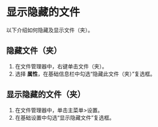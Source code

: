 # 显示隐藏的文件

以下介绍如何隐藏及显示文件（夹）。

## 隐藏文件（夹）

1. 在文件管理器中，右键单击文件（夹）。
2. 选择 **属性**，在基础信息栏中勾选“隐藏此文件（夹）”复选框。



## 显示隐藏的文件（夹）

1. 在文件管理器中，单击主菜单>设置。
2. 在基础设置中勾选“显示隐藏文件”复选框。
